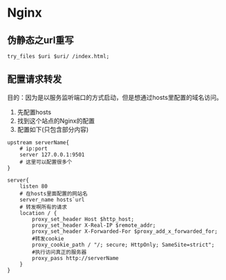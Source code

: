 # Nginx

## 伪静态之url重写
``` 
try_files $uri $uri/ /index.html;
```

## 配置请求转发
目的：因为是以服务监听端口的方式启动，但是想通过hosts里配置的域名访问。
1. 先配置hosts
2. 找到这个站点的Nginx的配置
3. 配置如下(只包含部分内容)
``` 
upstream serverName{
    # ip:port
    server 127.0.0.1:9501
    # 这里可以配置很多个
}

server{
    listen 80
    # 在hosts里面配置的网站名
    server_name hosts`url 
    # 转发啊所有的请求
    location / {
        proxy_set_header Host $http_host;
        proxy_set_header X-Real-IP $remote_addr;
        proxy_set_header X-Forwarded-For $proxy_add_x_forwarded_for;
        #转发cookie
        proxy_cookie_path / "/; secure; HttpOnly; SameSite=strict";
        #执行访问真正的服务器
        proxy_pass http://serverName
    }
}
```